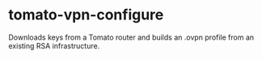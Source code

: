# tomato-vpn-configure
Downloads keys from a Tomato router and builds an .ovpn profile from an existing RSA infrastructure.
